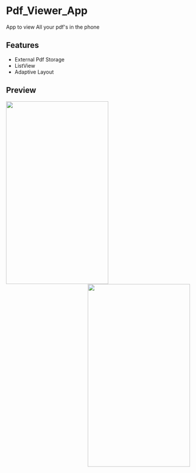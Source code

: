 # Pdf_Viewer_App
App to view All your pdf's in the phone

##  Features
<ul>
<li>External Pdf Storage</li>
<li>ListView</li>
<li>Adaptive Layout</li>
</ul>


## Preview



<img src="https://user-images.githubusercontent.com/38129975/62002324-74038100-b11f-11e9-8463-fd2f7cd36bfd.jpeg" width="280px" height="500px"><img src="https://user-images.githubusercontent.com/38129975/62002328-7ebe1600-b11f-11e9-94a2-a40a39621d11.jpeg" width="280px" height="500px" align="right">
